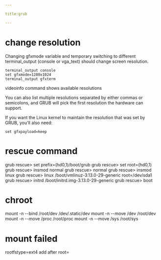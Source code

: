 ```yaml
---

title:grub

---
```


# change resolution


Changing gfxmode variable and temporary switching to different terminal_output (console or vga_text) should change screen resolution.


```
terminal_output console
set gfxmode=1280x1024
terminal_output gfxterm
```

videoinfo command shows available resolutions

You can also list multiple resolutions separated by either commas or semicolons, and GRUB will pick the first resolution the hardware can support.

If you want the Linux kernel to maintain the resolution that was set by GRUB, you'll also need:

```
set gfxpayload=keep
```

# rescue command

grub rescue> set prefix=(hd0,1)/boot/grub
grub rescue> set root=(hd0,1)
grub rescue> insmod normal
grub rescue> normal
grub rescue> insmod linux
grub rescue> linux /boot/vmlinuz-3.13.0-29-generic root=/dev/sda1
grub rescue> initrd /boot/initrd.img-3.13.0-29-generic
grub rescue> boot


# chroot 

mount -n --bind /root/dev /dev/.static/dev
mount -n --move /dev /root/dev
mount -n --move /proc /root/proc
mount -n --move /sys /root/sys

# mount failed

rootfstype=ext4 add after root=
